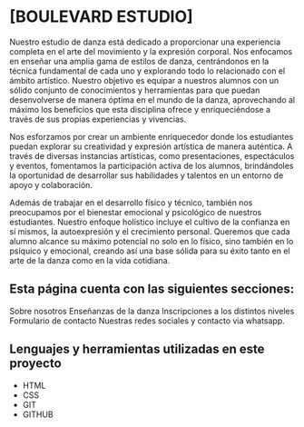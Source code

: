 <h1>[BOULEVARD ESTUDIO]</h1>

Nuestro estudio de danza está dedicado a proporcionar una experiencia completa en el arte del movimiento y la expresión corporal. Nos enfocamos en enseñar una amplia gama de estilos de danza, centrándonos en la técnica fundamental de cada uno y explorando todo lo relacionado con el ámbito artístico. Nuestro objetivo es equipar a nuestros alumnos con un sólido conjunto de conocimientos y herramientas para que puedan desenvolverse de manera óptima en el mundo de la danza, aprovechando al máximo los beneficios que esta disciplina ofrece y enriqueciéndose a través de sus propias experiencias y vivencias.

Nos esforzamos por crear un ambiente enriquecedor donde los estudiantes puedan explorar su creatividad y expresión artística de manera auténtica. A través de diversas instancias artísticas, como presentaciones, espectáculos y eventos, fomentamos la participación activa de los alumnos, brindándoles la oportunidad de desarrollar sus habilidades y talentos en un entorno de apoyo y colaboración.

Además de trabajar en el desarrollo físico y técnico, también nos preocupamos por el bienestar emocional y psicológico de nuestros estudiantes. Nuestro enfoque holístico incluye el cultivo de la confianza en sí mismos, la autoexpresión y el crecimiento personal. Queremos que cada alumno alcance su máximo potencial no solo en lo físico, sino también en lo psíquico y emocional, creando así una base sólida para su éxito tanto en el arte de la danza como en la vida cotidiana.

<h2>Esta página cuenta con las siguientes secciones:</h2>

Sobre nosotros
Enseñanzas de la danza
Inscripciones a los distintos niveles
Formulario de contacto
Nuestras redes sociales y contacto via whatsapp.

<h2>Lenguajes y herramientas utilizadas en este proyecto</h2> 
<ul>
  <li>HTML</li>
  <li>CSS</li>
  <li>GIT</li>
  <li>GITHUB</li>
</ul>
 

